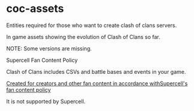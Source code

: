 # coc-assets
Entities required for those who want to create clash of clans  servers.

In game assets showing the evolution of Clash of Clans so far.

NOTE: Some versions are missing.

Supercell Fan Content Policy

Clash of Clans includes CSVs and battle bases and events in your game.

[Created for creators and other fan content in accordance withSupercell's fan content policy](http://supercell.com/en/fan-content-policy/)

It is not supported by Supercell.
